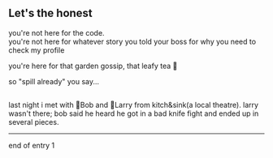 ## Let's the honest
you're not here for the code.\
you're not here for whatever story you told your boss for why you need to check my profile

you're here for that garden gossip, that leafy tea 🍂

so "spill already" you say...

##

last night i met with 🍅Bob and 🥒Larry from kitch&sink(a local theatre). larry wasn't there; bob said he heard he got in a bad knife fight and ended up in several pieces. 

***
end of entry 1 







<!--
**kanennn/kanennn** is a ✨ _special_ ✨ repository because its `README.md` (this file) appears on your GitHub profile.

Here are some ideas to get you started:

- 🔭 I’m currently working on ...
- 🌱 I’m currently learning ...
- 👯 I’m looking to collaborate on ...
- 🤔 I’m looking for help with ...
- 💬 Ask me about ...
- 📫 How to reach me: ...
- 😄 Pronouns: ...
- ⚡ Fun fact: ...
-->

